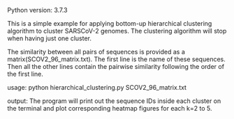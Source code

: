 Python version: 3.7.3

This is a simple example for applying bottom-up hierarchical clustering algorithm to cluster SARSCoV-2 genomes. The clustering algorithm will stop when having just one cluster.


The similarity between all pairs of sequences is provided as a matrix(SCOV2_96_matrix.txt). The first line is the name of these sequences. Then all the other lines contain the pairwise similarity following the order of the first line. 


usage: 
python hierarchical_clustering.py SCOV2_96_matrix.txt

output: 
The program will print out the sequence IDs inside each cluster on the terminal and plot
corresponding heatmap figures for each k=2 to 5.


